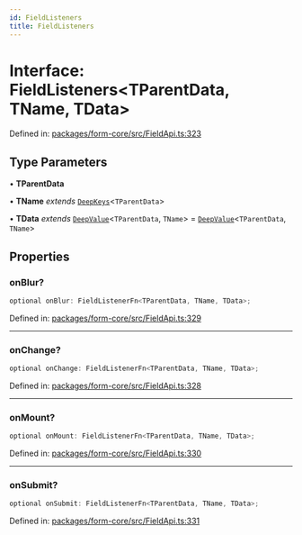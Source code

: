```yaml
---
id: FieldListeners
title: FieldListeners
---
```


# Interface: FieldListeners\<TParentData, TName, TData\>

Defined in: [packages/form-core/src/FieldApi.ts:323](https://github.com/TanStack/form/blob/main/packages/form-core/src/FieldApi.ts#L323)

## Type Parameters

• **TParentData**

• **TName** *extends* [`DeepKeys`](../type-aliases/deepkeys.md)\<`TParentData`\>

• **TData** *extends* [`DeepValue`](../type-aliases/deepvalue.md)\<`TParentData`, `TName`\> = [`DeepValue`](../type-aliases/deepvalue.md)\<`TParentData`, `TName`\>

## Properties

### onBlur?

```ts
optional onBlur: FieldListenerFn<TParentData, TName, TData>;
```

Defined in: [packages/form-core/src/FieldApi.ts:329](https://github.com/TanStack/form/blob/main/packages/form-core/src/FieldApi.ts#L329)

***

### onChange?

```ts
optional onChange: FieldListenerFn<TParentData, TName, TData>;
```

Defined in: [packages/form-core/src/FieldApi.ts:328](https://github.com/TanStack/form/blob/main/packages/form-core/src/FieldApi.ts#L328)

***

### onMount?

```ts
optional onMount: FieldListenerFn<TParentData, TName, TData>;
```

Defined in: [packages/form-core/src/FieldApi.ts:330](https://github.com/TanStack/form/blob/main/packages/form-core/src/FieldApi.ts#L330)

***

### onSubmit?

```ts
optional onSubmit: FieldListenerFn<TParentData, TName, TData>;
```

Defined in: [packages/form-core/src/FieldApi.ts:331](https://github.com/TanStack/form/blob/main/packages/form-core/src/FieldApi.ts#L331)
